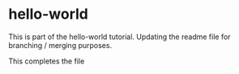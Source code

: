 # hello-world

This is part of the hello-world tutorial.  Updating the readme file for branching / merging purposes.

This completes the file
